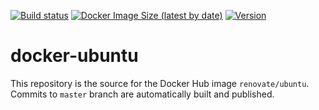 [![Build status](https://github.com/renovatebot/docker-ubuntu/workflows/build/badge.svg)](https://github.com/renovatebot/docker-ubuntu/actions?query=workflow%3Abuild)
[![Docker Image Size (latest by date)](https://img.shields.io/docker/image-size/renovate/ubuntu?sort=date)](https://hub.docker.com/r/renovate/ubuntu)
[![Version](https://img.shields.io/docker/v/renovate/ubuntu/latest)](https://hub.docker.com/r/renovate/ubuntu)

# docker-ubuntu

This repository is the source for the Docker Hub image `renovate/ubuntu`. Commits to `master` branch are automatically built and published.
